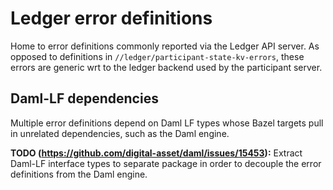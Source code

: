 # Ledger error definitions

Home to error definitions commonly reported via the Ledger API server.
As opposed to definitions in `//ledger/participant-state-kv-errors`, these errors
are generic wrt to the ledger backend used by the participant server.

## Daml-LF dependencies

Multiple error definitions depend on Daml LF types whose Bazel targets
pull in unrelated dependencies, such as the Daml engine.

**TODO (https://github.com/digital-asset/daml/issues/15453):** Extract Daml-LF interface types to separate package
in order to decouple the error definitions from the Daml engine.
